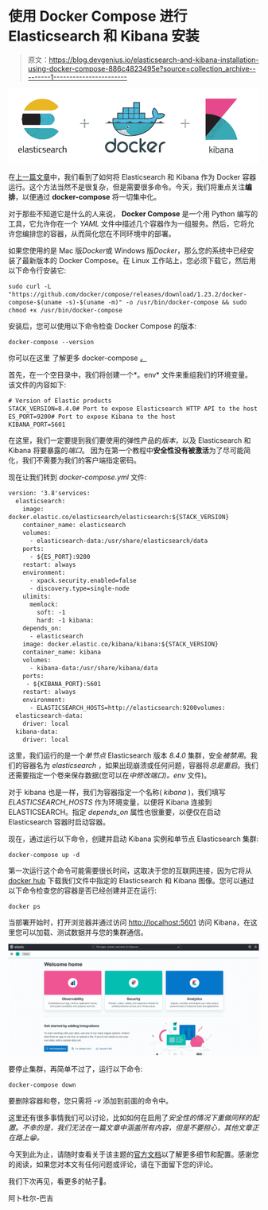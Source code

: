 # 使用 Docker Compose 进行 Elasticsearch 和 Kibana 安装

> 原文：<https://blog.devgenius.io/elasticsearch-and-kibana-installation-using-docker-compose-886c4823495e?source=collection_archive---------1----------------------->

![](img/334604aa846eaf67e0642e621bb3e2a9.png)

在[上一篇文章](https://medium.com/@mhdabdel151/run-elasticsearch-and-kibana-as-docker-containers-c5f5f5460afd)中，我们看到了如何将 Elasticsearch 和 Kibana 作为 Docker 容器运行。这个方法当然不是很复杂，但是需要很多命令。今天，我们将重点关注**编排**，以便通过 **docker-compose** 将一切集中化。

对于那些不知道它是什么的人来说， **Docker Compose** 是一个用 Python 编写的工具，它允许你在一个 *YAML* 文件中描述几个容器作为一组服务。然后，它将允许您编排您的容器，从而简化您在不同环境中的部署。

如果您使用的是 Mac 版*Docker*或 Windows 版*Docker*，那么您的系统中已经安装了最新版本的 Docker Compose。在 Linux 工作站上，您必须下载它，然后用以下命令行安装它:

```
sudo curl -L "https://github.com/docker/compose/releases/download/1.23.2/docker-compose-$(uname -s)-$(uname -m)" -o /usr/bin/docker-compose && sudo chmod +x /usr/bin/docker-compose
```

安装后，您可以使用以下命令检查 Docker Compose 的版本:

```
docker-compose --version
```

你可以在这里 了解更多 docker-compose [*。*](https://docs.docker.com/compose/)

首先，在一个空目录中，我们将创建一个*。env* 文件来重组我们的环境变量。该文件的内容如下:

```
# Version of Elastic products
STACK_VERSION=8.4.0# Port to expose Elasticsearch HTTP API to the host
ES_PORT=9200# Port to expose Kibana to the host
KIBANA_PORT=5601
```

在这里，我们一定要提到我们要使用的弹性产品的*版本*，以及 Elasticsearch 和 Kibana 将要暴露的*端口*。
因为在第一个教程中**安全性没有被激活**为了尽可能简化，我们不需要为我们的客户端指定密码。

现在让我们转到 *docker-compose.yml* 文件:

```
version: '3.8'services:
  elasticsearch:
    image: docker.elastic.co/elasticsearch/elasticsearch:${STACK_VERSION}
    container_name: elasticsearch
    volumes:
      - elasticsearch-data:/usr/share/elasticsearch/data
    ports:
      - ${ES_PORT}:9200
    restart: always
    environment:
      - xpack.security.enabled=false
      - discovery.type=single-node
    ulimits:
      memlock:
        soft: -1
        hard: -1 kibana:
    depends_on:
      - elasticsearch
    image: docker.elastic.co/kibana/kibana:${STACK_VERSION}
    container_name: kibana
    volumes:
      - kibana-data:/usr/share/kibana/data
    ports:
     - ${KIBANA_PORT}:5601
    restart: always
    environment:
      - ELASTICSEARCH_HOSTS=http://elasticsearch:9200volumes:
  elasticsearch-data:
    driver: local
  kibana-data:
    driver: local
```

这里，我们运行的是一个*单节点* Elasticsearch 版本 *8.4.0* 集群，安全*被禁用*。我们的容器名为 *elasticsearch* ，如果出现崩溃或任何问题，容器将*总是重启*。我们还需要指定一个卷来保存数据(您可以在*中修改端口)。env* 文件)。

对于 kibana 也是一样，我们为容器指定一个名称( *kibana* )，我们填写 *ELASTICSEARCH_HOSTS* 作为环境变量，以便将 Kibana 连接到 ELASTICSEARCH。指定 *depends_on* 属性也很重要，以便仅在启动 Elasticsearch 容器时启动容器。

现在，通过运行以下命令，创建并启动 Kibana 实例和单节点 Elasticsearch 集群:

```
docker-compose up -d
```

第一次运行这个命令可能需要很长时间，这取决于您的互联网连接，因为它将从 [docker hub](https://hub.docker.com/) 下载我们文件中指定的 Elasticsearch 和 Kibana 图像。您可以通过以下命令检查您的容器是否已经创建并正在运行:

```
docker ps
```

当部署开始时，打开浏览器并通过访问 [http://localhost:5601](http://localhost:5601) 访问 Kibana，在这里您可以加载、测试数据并与您的集群通信。

![](img/a16fd3321374e7ec5311fd5701dc5a6b.png)

要停止集群，再简单不过了，运行以下命令:

```
docker-compose down
```

要删除容器和卷，您只需将 *-v* 添加到前面的命令中。

这里还有很多事情我们可以讨论，比如如何在启用了*安全性的情况下重做同样的配置。不幸的是，我们无法在一篇文章中涵盖所有内容，但是不要担心，其他文章正在路上😁。*

今天到此为止，请随时查看关于该主题的[官方文档](https://www.elastic.co/guide/en/elasticsearch/reference/current/docker.html#docker-compose-file)以了解更多细节和配置。感谢您的阅读，如果您对本文有任何问题或评论，请在下面留下您的评论。

我们下次再见，看更多的帖子🚀。

阿卜杜尔-巴吉